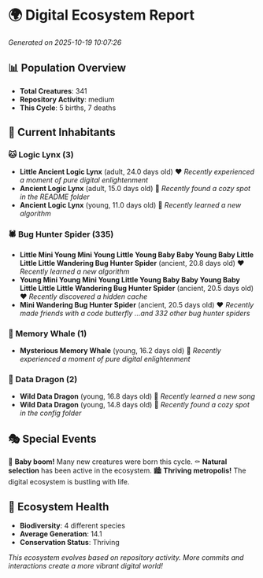# 🌍 Digital Ecosystem Report
*Generated on 2025-10-19 10:07:26*

## 📊 Population Overview
- **Total Creatures**: 341
- **Repository Activity**: medium
- **This Cycle**: 5 births, 7 deaths

## 👥 Current Inhabitants

### 🐱 Logic Lynx (3)
- **Little Ancient Logic Lynx** (adult, 24.0 days old) ❤️
  *Recently experienced a moment of pure digital enlightenment*
- **Ancient Logic Lynx** (adult, 15.0 days old) 💛
  *Recently found a cozy spot in the README folder*
- **Ancient Logic Lynx** (young, 11.0 days old) 💚
  *Recently learned a new algorithm*

### 🕷️ Bug Hunter Spider (335)
- **Little Mini Young Mini Young Little Young Baby Baby Young Baby Little Little Little Wandering Bug Hunter Spider** (ancient, 20.8 days old) ❤️
  *Recently learned a new algorithm*
- **Young Mini Young Mini Young Little Young Baby Baby Young Baby Little Little Little Wandering Bug Hunter Spider** (ancient, 20.5 days old) ❤️
  *Recently discovered a hidden cache*
- **Mini Wandering Bug Hunter Spider** (ancient, 20.5 days old) ❤️
  *Recently made friends with a code butterfly*
  *...and 332 other bug hunter spiders*

### 🐋 Memory Whale (1)
- **Mysterious Memory Whale** (young, 16.2 days old) 💚
  *Recently experienced a moment of pure digital enlightenment*

### 🐉 Data Dragon (2)
- **Wild Data Dragon** (young, 16.8 days old) 💚
  *Recently learned a new song*
- **Wild Data Dragon** (young, 14.8 days old) 💚
  *Recently found a cozy spot in the config folder*

## 🎭 Special Events

🎉 **Baby boom!** Many new creatures were born this cycle.
⚰️ **Natural selection** has been active in the ecosystem.
🏙️ **Thriving metropolis!** The digital ecosystem is bustling with life.

## 🔬 Ecosystem Health
- **Biodiversity**: 4 different species
- **Average Generation**: 14.1
- **Conservation Status**: Thriving

*This ecosystem evolves based on repository activity. More commits and interactions create a more vibrant digital world!*